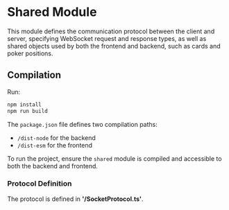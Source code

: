 # Shared Module

This module defines the communication protocol between the client and server, specifying WebSocket request and response types, as well as shared objects used by both the frontend and backend, such as cards and poker positions.

## Compilation

Run:

```sh
npm install
npm run build
```

The `package.json` file defines two compilation paths:

- `/dist-node` for the backend
- `/dist-esm` for the frontend

To run the project, ensure the `shared` module is compiled and accessible to both the backend and frontend.

### Protocol Definition

The protocol is defined in **'/SocketProtocol.ts'**.
